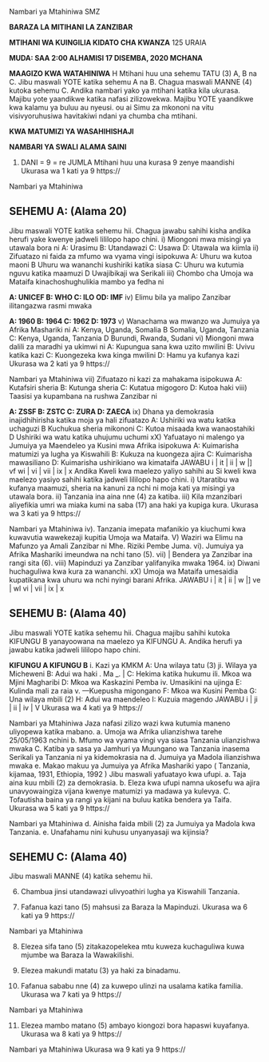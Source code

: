 Nambari ya Mtahiniwa
SMZ

**BARAZA LA MITIHANI LA ZANZIBAR**

**MTIHANI WA KUINGILIA KIDATO CHA KWANZA**
125 URAIA

**MUDA: SAA 2:00 ALHAMISI 17 DISEMBA, 2020 MCHANA**

**MAAGIZO KWA WATAHINIWA**
H
Mtihani huu una sehemu TATU (3) A, B na C.
Jibu maswali YOTE katika sehemu A na B. Chagua maswali MANNE (4)
kutoka sehemu C.
Andika nambari yako ya mtihani katika kila ukurasa.
Majibu yote yaandikwe katika nafasi zilizowekwa.
Majibu YOTE yaandikwe kwa kalamu ya buluu au nyeusi.
ou ai
Simu za mkononi na vitu visivyoruhusiwa havitakiwi ndani ya chumba cha mtihani.

**KWA MATUMIZI YA WASAHIHISHAJI**

**NAMBARI YA SWALI ALAMA SAINI**

1. DANI
=
9
=
re
JUMLA
Mtihani huu una kurasa 9 zenye maandishi
Ukurasa wa 1 kati ya 9
https://

Nambari ya Mtahiniwa

## SEHEMU A: (Alama 20)
Jibu maswali YOTE katika sehemu hii.
Chagua jawabu sahihi kisha andika herufi yake kwenye jadweli lililopo hapo chini.
i) Miongoni mwa misingi ya utawala bora ni
A: Urasimu B: Utandawazi
C: Usawa D: Utawala wa kiimla ii) Zifuatazo ni faida za mfumo wa vyama vingi isipokuwa
A: Uhuru wa kutoa maoni
   B Uhuru wa wananchi kushiriki katika siasa
C: Uhuru wa kutumia nguvu katika maamuzi
   D Uwajibikaji wa Serikali iii) Chombo cha Umoja wa Mataifa kinachoshughulikia mambo ya fedha ni

**A: UNICEF B: WHO C: ILO OD: IMF**
iv) Elimu bila ya malipo Zanzibar ilitangazwa rasmi mwaka

**A: 1960 B: 1964 C: 1962 D: 1973**
v) Wanachama wa mwanzo wa Jumuiya ya Afrika Mashariki ni
A: Kenya, Uganda, Somalia
   B Somalia, Uganda, Tanzania
C: Kenya, Uganda, Tanzania
D
Burundi, Rwanda, Sudani vi) Miongoni mwa dalili za maradhi ya ukimwi ni
A: Kupungua sana kwa uzito mwilini B: Uvivu katika kazi
C: Kuongezeka kwa kinga mwilini D: Hamu ya kufanya kazi
Ukurasa wa 2 kati ya 9
https://

Nambari ya Mtahiniwa vii) Zifuatazo ni kazi za mahakama isipokuwa
A: Kutafsiri sheria B: Kutunga sheria
C: Kutatua migogoro D: Kutoa haki viii) Taasisi ya kupambana na rushwa Zanzibar ni

**A: ZSSF B: ZSTC C: ZURA D: ZAECA**
ix) Dhana ya demokrasia inajidhihirisha katika moja ya hali zifuatazo
A: Ushiriki wa watu katika uchaguzi
   B Kuchukua sheria mikononi
C: Kutoa misaada kwa wanaostahiki
   D Ushiriki wa watu katika uhujumu uchumi xX) Yafuatayo ni malengo ya Jumuiya ya Maendeleo ya Kusini mwa Afrika isipokuwa
A: Kuimarisha matumizi ya lugha ya Kiswahili
B: Kukuza na kuongeza ajira
C: Kuimarisha mawasiliano
D: Kuimarisha ushirikiano wa kimataifa
JAWABU
i | it | ii | w |] vf wi | vi | vii | ix | x
Andika Kweli kwa maelezo yaliyo sahihi au Si kweli kwa maelezo yasiyo sahihi katika jadweli lililopo hapo chini.
i) Utaratibu wa kufanya maamuzi, sheria na kanuni za nchi ni moja kati ya misingi ya utawala bora.
ii) Tanzania ina aina nne (4) za katiba.
iii) Kila mzanzibari aliyefikia umri wa miaka kumi na saba (17) ana haki ya kupiga kura.
Ukurasa wa 3 kati ya 9
https://

Nambari ya Mtahiniwa iv). Tanzania imepata mafanikio ya kiuchumi kwa kuwavutia wawekezaji kupitia
Umoja wa Mataifa.
V) Waziri wa Elimu na Mafunzo ya Amali Zanzibar ni Mhe. Riziki Pembe Juma.
vi). Jumuiya ya Afrika Mashariki imeundwa na nchi tano (5).
vii) | Bendera ya Zanzibar ina rangi sita (6).
viii) Mapinduzi ya Zanzibar yalifanyika mwaka 1964. 
ix) Diwani huchaguliwa kwa kura za wananchi.
xX) Umoja wa Mataifa umesaidia kupatikana kwa uhuru wa nchi nyingi barani
Afrika.
JAWABU
i | it | ii | w |] ve | wl vi | vii | ix | x

## SEHEMU B: (Alama 40)
Jibu maswali YOTE katika sehemu hii.
Chagua majibu sahihi kutoka KIFUNGU B yanayoowana na maelezo ya KIFUNGU A.
Andika herufi ya jawabu katika jadweli lililopo hapo chini.

**KIFUNGU A KIFUNGU B**
i. Kazi ya KMKM A: Una wilaya tatu (3)
ji. Wilaya ya Micheweni B: Adui wa haki
. Ma _. | C: Hekima katika hukumu ili. Mkoa wa Mjini Magharibi D: Mkoa wa Kaskazini Pemba iv. Umasikini na ujinga E: Kulinda mali za raia v. —Kuepusha migongano F: Mkoa wa Kusini Pemba
G: Una wilaya mbili (2)
H: Adui wa maendeleo
I: Kuzuia magendo
JAWABU
i | ji | ii | iv | V
Ukurasa wa 4 kati ya 9
https://

Nambari ya Mtahiniwa
Jaza nafasi zilizo wazi kwa kutumia maneno uliyopewa katika mabano.
a. Umoja wa Afrika ulianzishwa tarehe 25/05/1963 nchini b. Mfumo wa vyama vingi vya siasa Tanzania ulianzishwa mwaka
C. Katiba ya sasa ya Jamhuri ya Muungano wa Tanzania inasema Serikali ya
Tanzania ni ya kidemokrasia na d. Jumuiya ya Madola ilianzishwa mwaka e. Makao makuu ya Jumuiya ya Afrika Mashariki yapo
( Tanzania, kijamaa, 1931, Ethiopia, 1992 )
Jibu maswali yafuatayo kwa ufupi.
a. Taja aina kuu mbili (2) za demokrasia.
b. Eleza kwa ufupi namna ukosefu wa ajira unavyowaingiza vijana kwenye matumizi ya madawa ya kulevya.
C. Tofautisha baina ya rangi ya kijani na buluu katika bendera ya Taifa.
Ukurasa wa 5 kati ya 9
https://

Nambari ya Mtahiniwa d. Ainisha faida mbili (2) za Jumuiya ya Madola kwa Tanzania.
e. Unafahamu nini kuhusu unyanyasaji wa kijinsia?

## SEHEMU C: (Alama 40)
Jibu maswali MANNE (4) katika sehemu hii.

6. Chambua jinsi utandawazi ulivyoathiri lugha ya Kiswahili Tanzania.

7. Fafanua kazi tano (5) mahsusi za Baraza la Mapinduzi.
Ukurasa wa 6 kati ya 9
https://

Nambari ya Mtahiniwa

8. Elezea sifa tano (5) zitakazopelekea mtu kuweza kuchaguliwa kuwa mjumbe wa
Baraza la Wawakilishi.

9. Elezea makundi matatu (3) ya haki za binadamu.

10. Fafanua sababu nne (4) za kuwepo ulinzi na usalama katika familia.
Ukurasa wa 7 kati ya 9
https://

Nambari ya Mtahiniwa

11. Elezea mambo matano (5) ambayo kiongozi bora hapaswi kuyafanya.
Ukurasa wa 8 kati ya 9
https://

Nambari ya Mtahiniwa
Ukurasa wa 9 kati ya 9
https://